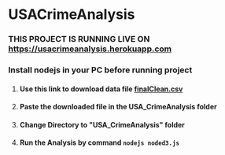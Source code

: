 # USACrimeAnalysis
<h3>THIS PROJECT IS RUNNING LIVE ON <a href="https://usacrimeanalysis.herokuapp.com">https://usacrimeanalysis.herokuapp.com</a></h3>
<h3>Install nodejs in your PC before running project</h3>
<ol>
<li><h4>Use this link to download data file
  <a href="https://www.dropbox.com/s/6f4h8rn24zariht/finalClean.csv?dl=0">finalClean.csv</a></h4></li>
  <li><h4>Paste the downloaded file in the USA_CrimeAnalysis folder</h4></li>
  <li><h4>Change Directory to "USA_CrimeAnalysis" folder</h4></li>
  <li><h4>Run the Analysis by command <code>nodejs noded3.js</code></h4></li>
</ol>

